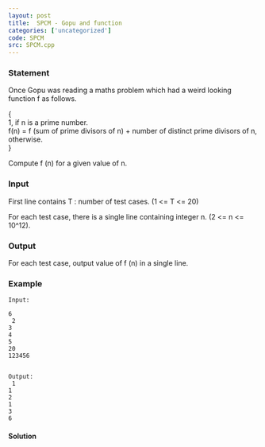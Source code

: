 ```yaml
---
layout: post
title:  SPCM - Gopu and function
categories: ['uncategorized']
code: SPCM
src: SPCM.cpp
---
```


### **Statement**

Once Gopu was reading a maths problem which had a weird looking function f as
follows.

{  
1, if n is a prime number.  
 f(n) = f (sum of prime divisors of n) + number of distinct prime divisors
of n, otherwise.  
}

Compute f (n) for a given value of n.

### Input

First line contains T : number of test cases. (1 <= T <= 20)

For each test case, there is a single line containing integer n. (2 <= n <=
10^12).

### Output

For each test case, output value of f (n) in a single line.

### Example

    
    
    Input:
    6  
     2  
    3  
    4  
    5  
    20  
    123456 
    
    
    Output:  
     1  
    1  
    2  
    1  
    3  
    6



#### **Solution**



